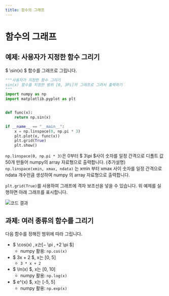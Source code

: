 ```yaml
---
title: 함수의 그래프
---
```

# 함수의 그래프

## 예제: 사용자가 지정한 함수 그리기

$ \sin(x) $ 함수를 그래프로 그립니다.

```python
"""사용자가 지정한 함수 그리기
sin(x) 함수를 지정한 범위 [0, 3Pi]의 그래프로 그려서 출력하기
"""
import numpy as np
import matplotlib.pyplot as plt


def func(x):
    return np.sin(x)

if __name__ == "__main__":
    x = np.linspace(0, np.pi * 3)
    plt.plot(x, func(x))
    plt.grid(True)
    plt.show()

```

`np.linspace(0, np.pi * 3)`은 0부터 $ 3\pi $사이 숫자를 일정 간격으로 디폴트 값 50개 만들어 numpy의 array 자료형으로 출력합니다.
(추가설명) `np.linspace(xmin, xmax, ndata)` 는 xmin 부터 xmax 사이 숫자를 일정 간격으로 ndata 개수만큼 생성하여 numpy 의 array 자료형으로 출력합니다.

`plt.grid(True)`를 사용하여 그래프에 격자 보조선을 넣을 수 있습니다. 위 예제를 실행하면 아래 그래프를 표시합니다.

![코드 결과](../assets/function_plot_1.png)

## 과제: 여러 종류의 함수를 그리기

다음 함수를 정해진 범위에 따라 그립니다.

- $ \cos(x) $, x는 [-$ \pi $, +2$ \pi $]
  - numpy 활용: `np.cos(x)`
- $ 3x + 2 $, x는 [0, 5]
  - `3 * x + 2`
- $ \ln(x) $, x는 [0, 10]
  - numpy 활용: `np.log(x)`
- $ e^{x} $, x는 [-5, 5]
  - numpy 활용: `np.exp(x)`
